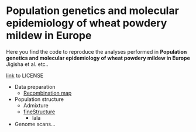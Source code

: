 # Population genetics and molecular epidemiology of wheat powdery mildew in Europe

Here you find the code to reproduce the analyses performed in **Population genetics and molecular epidemiology of wheat powdery mildew in Europe** Jigisha et al. etc.. 

[link](LICENSE) to LICENSE


- Data preparation
  - [Recombination map]()
- Population structure
  - Admixture
  - [fineStructure](fineStructure/fineStructure.md)
    - lala
- Genome scans... 
